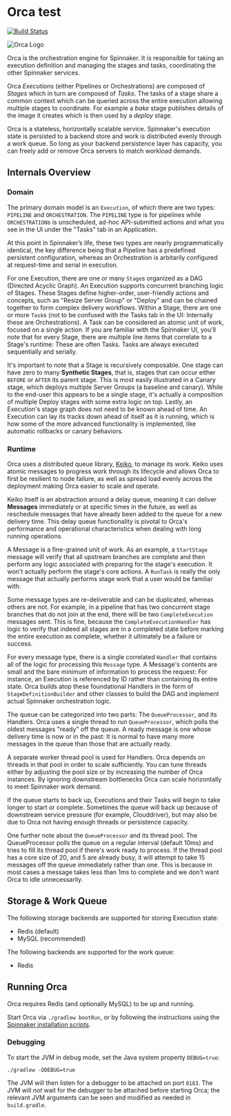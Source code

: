 Orca  test
====
[![Build Status](https://api.travis-ci.org/spinnaker/orca.svg?branch=master)](https://travis-ci.org/spinnaker/orca)

![Orca Logo](logo.jpg?raw=true)

Orca is the orchestration engine for Spinnaker.
It is responsible for taking an execution definition and managing the stages and tasks, coordinating the other Spinnaker services.

Orca _Executions_ (either Pipelines or Orchestrations) are composed of _Stages_ which in turn are composed of _Tasks_.
The tasks of a stage share a common context which can be queried across the entire execution allowing multiple stages to coordinate.
For example a _bake_ stage publishes details of the image it creates which is then used by a _deploy_ stage.

Orca is a stateless, horizontally scalable service.
Spinnaker's execution state is persisted to a backend store and work is distributed evenly through a work queue.
So long as your backend persistence layer has capacity, you can freely add or remove Orca servers to match workload demands.

## Internals Overview

### Domain

The primary domain model is an `Execution`, of which there are two types: `PIPELINE` and `ORCHESTRATION`.
The `PIPELINE` type is for pipelines while `ORCHESTRATION`s is unscheduled, ad-hoc API-submitted actions and what you see in the UI under the "Tasks" tab in an Application.

At this point in Spinnaker’s life, these two types are nearly programmatically identical, the key difference being that a Pipeline has a predefined persistent configuration, whereas an Orchestration is arbitarily configured at request-time and serial in execution.

For one Execution, there are one or many `Stage`s organized as a DAG (Directed Acyclic Graph).
An Execution supports concurrent branching logic of Stages.
These Stages define higher-order, user-friendly actions and concepts, such as "Resize Server Group" or "Deploy" and can be chained together to form complex delivery workflows.
Within a Stage, there are one or more `Task`s (not to be confused with the Tasks tab in the UI: Internally these are Orchestrations).
A Task can be considered an atomic unit of work, focused on a single action.
If you are familiar with the Spinnaker UI, you'll note that for every Stage, there are multiple line items that correlate to a Stage's runtime: These are often Tasks.
Tasks are always executed sequentially and serially.

It's important to note that a Stage is recursively composable.
One stage can have zero to many **Synthetic Stages**, that is, stages that can occur either `BEFORE` or `AFTER` its parent stage.
This is most easily illustrated in a Canary stage, which deploys multiple Server Groups (a baseline and canary).
While to the end-user this appears to be a single stage, it's actually a composition of multiple Deploy stages with some extra logic on top.
Lastly, an Execution's stage graph does not need to be known ahead of time.
An Execution can lay its tracks down ahead of itself as it is running, which is how some of the more advanced functionality is implemented, like automatic rollbacks or canary behaviors.

### Runtime

Orca uses a distributed queue library, [Keiko](http://github.com/spinnaker/keiko), to manage its work.
Keiko uses atomic messages to progress work through its lifecycle and allows Orca to first be resilient to node failure, as well as spread load evenly across the deployment making Orca easier to scale and operate.

Keiko itself is an abstraction around a delay queue, meaning it can deliver **Messages** immediately or at specific times in the future, as well as reschedule messages that have already been added to the queue for a new delivery time.
This delay queue functionality is pivotal to Orca's performance and operational characteristics when dealing with long running operations.

A Message is a fine-grained unit of work.
As an example, a `StartStage` message will verify that all upstream branches are complete and then perform any logic associated with preparing for the stage's execution.
It won't actually perform the stage's core actions.
A `RunTask` is really the only message that actually performs stage work that a user would be familiar with.

Some message types are re-deliverable and can be duplicated, whereas others are not.
For example, in a pipeline that has two concurrent stage branches that do not join at the end, there will be two `CompleteExecution` messages sent.
This is fine, because the `CompleteExecutionHandler` has logic to verify that indeed all stages are in a completed state before marking the entire execution as complete, whether it ultimately be a failure or success.

For every message type, there is a single correlated `Handler` that contains all of the logic for processing this `Message` type.
A Message's contents are small and the bare minimum of information to process the request: For instance, an Execution is referenced by ID rather than containing its entire state.
Orca builds atop these foundational Handlers in the form of `StageDefinitionBuilder` and other classes to build the DAG and implement actual Spinnaker orchestration logic.

The queue can be categorized into two parts: The `QueueProcessor`, and its Handlers.
Orca uses a single thread to run `QueueProcessor`, which polls the oldest messages "ready" off the queue.
A ready message is one whose delivery time is now or in the past: It is normal to have many more messages in the queue than those that are actually ready.

A separate worker thread pool is used for Handlers.
Orca depends on threads in that pool in order to scale sufficiently.
You can tune threads either by adjusting the pool size or by increasing the number of Orca instances.
By ignoring downstream bottlenecks Orca can scale horizontally to meet Spinnaker work demand.

If the queue starts to back up, Executions and their Tasks will begin to take longer to start or complete.
Sometimes the queue will back up because of downstream service pressure (for example, Clouddriver), but may also be due to Orca not having enough threads or persistence capacity.

One further note about the `QueueProcessor` and its thread pool.
The QueueProcessor polls the queue on a regular interval (default 10ms) and tries to fill its thread pool if there's work ready to process.
If the thread pool has a core size of 20, and 5 are already busy, it will attempt to take 15 messages off the queue immediately rather than one.
This is because in most cases a message takes less than 1ms to complete and we don't want Orca to idle unnecessarily.

## Storage & Work Queue

The following storage backends are supported for storing Execution state:

* Redis (default)
* MySQL (recommended)

The following backends are supported for the work queue:

* Redis

## Running Orca

Orca requires Redis (and optionally MySQL) to be up and running.

Start Orca via `./gradlew bootRun`, or by following the instructions using the [Spinnaker installation scripts](https://www.github.com/spinnaker/spinnaker).

### Debugging

To start the JVM in debug mode, set the Java system property `DEBUG=true`:

```
./gradlew -DDEBUG=true
```

The JVM will then listen for a debugger to be attached on port `8183`.
The JVM will _not_ wait for the debugger to be attached before starting Orca; the relevant JVM arguments can be seen and modified as needed in `build.gradle`.

